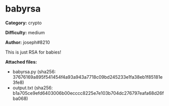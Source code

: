 # babyrsa

**Category:** crypto

**Difficulty:** medium

**Author:** joseph#8210

This is just RSA for babies!

**Attached files:**
- babyrsa.py (sha256: 37676169a895f541454f4a93a943a7718c09bd245233e1fa38eb1f85181e3fe8)
- output.txt (sha256: b1a705ce9efd6403006b00ecccc8225e7e103b704dc276797eafa68d26fba068)
